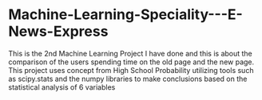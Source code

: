 # Machine-Learning-Speciality---E-News-Express
 This is the 2nd Machine Learning Project I have done and this is about the comparison of the users spending time on the old page and the new page. This project uses concept from High School Probability utilizing tools such as scipy.stats and the numpy libraries to make conclusions based on the statistical analysis of 6 variables
